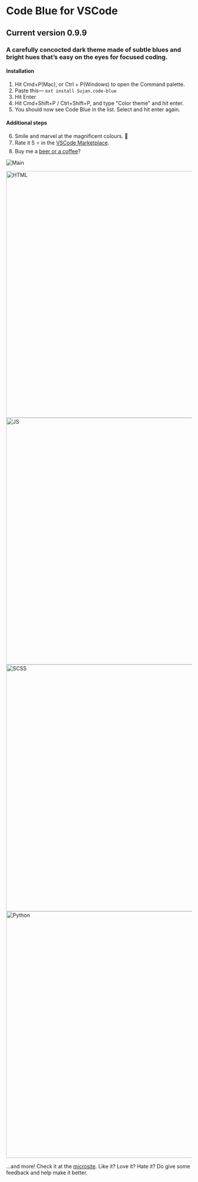 # Code Blue for VSCode
## Current version 0.9.9
### A carefully concocted dark theme made of subtle blues and bright hues that’s easy on the eyes for focused coding. 

#### Installation
1. Hit Cmd+P(Mac), or Ctrl + P(Windows) to open the Command palette.
2. Paste this— `ext install Sujan.code-blue`
3. Hit Enter
4. Hit Cmd+Shift+P / Ctrl+Shift+P, and type "Color theme" and hit enter.
5. You should now see Code Blue in the list. Select and hit enter again.

#### Additional steps
6. Smile and marvel at the magnificent colours. 🤩
7. Rate it 5 ⭐ in the [VSCode Marketplace](https://marketplace.visualstudio.com/items?itemName=Sujan.code-blue).
8. Buy me a [beer or a coffee](https://paypal.me/sujansundareswaran)? 


![Main](https://i.imgur.com/JLCnwvi.jpg)

<img src="https://i.imgur.com/Li3Aa1Y.png" alt="HTML" width="667px"/>
<img src="https://i.imgur.com/YVWPJy5.png" alt="JS" width="667px"/>
<img src="https://i.imgur.com/fashrtw.png" alt="SCSS" width="667px"/>
<img src="https://i.imgur.com/FOLGsyV.png" alt="Python" width="667px"/>

...and more! Check it at the [microsite](http://sujansundareswaran.com/code-blue/). Like it? Love it? Hate it? Do give some feedback and help make it better.